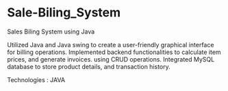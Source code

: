 # Sale-Biling_System
Sales Biling System using Java

Utilized Java and Java swing to create a user-friendly graphical interface for billing operations. Implemented backend functionalities to calculate item prices, and generate invoices. using CRUD operations.
Integrated MySQL database to store product details, and transaction history.

Technologies : JAVA 

